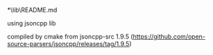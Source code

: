 *\lib\README.md

using jsoncpp lib

compiled by cmake from jsoncpp-src 1.9.5 (https://github.com/open-source-parsers/jsoncpp/releases/tag/1.9.5)

